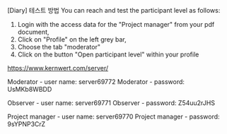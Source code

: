 [Diary] 테스트 방법
You can reach and test the participant level as follows:

1. Login with the access data for the "Project manager" from your pdf document,
2. Click on "Profile" on the left grey bar,
3. Choose the tab "moderator"
4. Click on the button "Open participant level" within your profile


https://www.kernwert.com/server/

Moderator - user name: server69772
Moderator - password: UsMKb8WBDD

Observer - user name: server69771
Observer - password: Z54uu2rJHS

Project manager - user name: server69770
Project manager - password: 9sYPNP3CrZ




